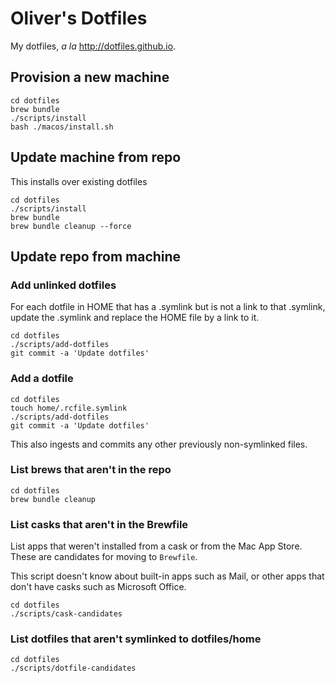 # Oliver's Dotfiles

My dotfiles, _a la_ <http://dotfiles.github.io>.

## Provision a new machine

```shell
cd dotfiles
brew bundle
./scripts/install
bash ./macos/install.sh
```

## Update machine from repo

This installs over existing dotfiles

```shell
cd dotfiles
./scripts/install
brew bundle
brew bundle cleanup --force
```

## Update repo from machine

### Add unlinked dotfiles

For each dotfile in HOME that has a .symlink but is not a
link to that .symlink, update the .symlink and replace the HOME file
by a link to it.

```shell
cd dotfiles
./scripts/add-dotfiles
git commit -a 'Update dotfiles'
```

### Add a dotfile

```shell
cd dotfiles
touch home/.rcfile.symlink
./scripts/add-dotfiles
git commit -a 'Update dotfiles'
```

This also ingests and commits any other previously non-symlinked files.

### List brews that aren't in the repo

```shell
cd dotfiles
brew bundle cleanup
```

### List casks that aren't in the Brewfile

List apps that weren't installed from a cask or from the Mac App Store.
These are candidates for moving to `Brewfile`.

This script doesn't know about built-in apps such as Mail, or other apps
that don't have casks such as Microsoft Office.

```shell
cd dotfiles
./scripts/cask-candidates
```

### List dotfiles that aren't symlinked to dotfiles/home

```shell
cd dotfiles
./scripts/dotfile-candidates
```
